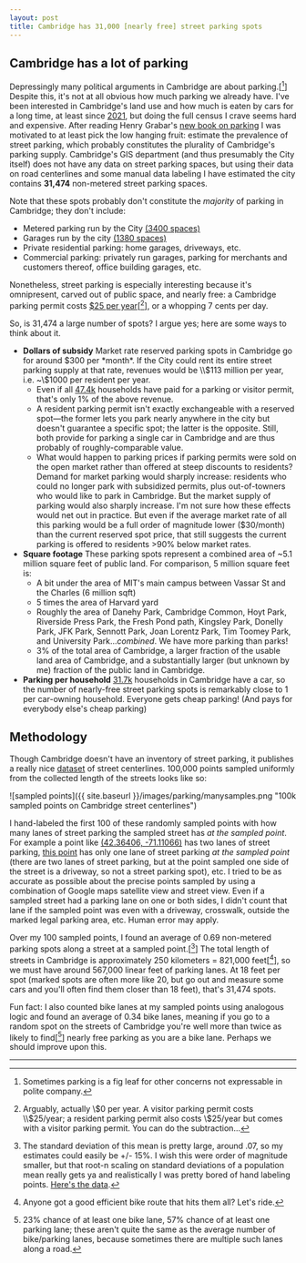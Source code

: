 ```yaml
---
layout: post
title: Cambridge has 31,000 [nearly free] street parking spots
---
```

## Cambridge has a lot of parking
Depressingly many political arguments in Cambridge are about parking.[[^1]] Despite this, it's not at all obvious how much parking we already have. I've been interested in Cambridge's land use and how much is eaten by cars for a long time, at least since [2021](https://twitter.com/evanjfields/status/1474032536422649866), but doing the full census I crave seems hard and expensive. After reading Henry Grabar's [new book on parking](https://www.goodreads.com/en/book/show/63329951) I was motivated to at least pick the low hanging fruit: estimate the prevalence of street parking, which probably constitutes the plurality of Cambridge's parking supply. Cambridge's GIS department (and thus presumably the City itself) does not have any data on street parking spaces, but using their data on road centerlines and some manual data labeling I have estimated the city contains **31,474** non-metered street parking spaces.

Note that these spots probably don't constitute the *majority* of parking in Cambridge; they don't include:
* Metered parking run by the City [(3400 spaces)](https://www.cambridgema.gov/traffic/parking)
* Garages run by the city [(1380 spaces)](https://www.cambridgema.gov/traffic/parking)
* Private residential parking: home garages, driveways, etc.
* Commercial parking: privately run garages, parking for merchants and customers thereof, office building garages, etc.

Nonetheless, street parking is especially interesting because it's omnipresent, carved out of public space, and nearly free: a Cambridge parking permit costs [$25 per year](https://www.cambridgema.gov/iwantto/applyforaparkingpermit)[[^2]], or a whopping 7 cents per day.

So, is 31,474 a large number of spots? I argue yes; here are some ways to think about it.
* **Dollars of subsidy** Market rate reserved parking spots in Cambridge go for around $300 per *month*. If the City could rent its entire street parking supply at that rate, revenues would be \\$113 million per year, i.e. ~\\$1000 per resident per year.
    * Even if all [47.4k](https://datausa.io/profile/geo/cambridge-ma/) households have paid for a parking or visitor permit, that's only 1% of the above revenue.
    * A resident parking permit isn't exactly exchangeable with a reserved spot—the former lets you park nearly anywhere in the city but doesn't guarantee a specific spot; the latter is the opposite. Still, both provide for parking a single car in Cambridge and are thus probably of roughly-comparable value.
    * What would happen to parking prices if parking permits were sold on the open market rather than offered at steep discounts to residents? Demand for market parking would sharply increase: residents who could no longer park with subsidized permits, plus out-of-towners who would like to park in Cambridge. But the market supply of parking would also sharply increase. I'm not sure how these effects would net out in practice. But even if the average market rate of all this parking would be a full order of magnitude lower ($30/month) than the current reserved spot price, that still suggests the current parking is offered to residents >90% below market rates.
* **Square footage** These parking spots represent a combined area of ~5.1 million square feet of public land. For comparison, 5 million square feet is:
    * A bit under the area of MIT's main campus between Vassar St and the Charles (6 million sqft)
    * 5 times the area of Harvard yard
    * Roughly the area of Danehy Park, Cambridge Common, Hoyt Park, Riverside Press Park, the Fresh Pond path, Kingsley Park, Donelly Park, JFK Park, Sennott Park, Joan Lorentz Park, Tim Toomey Park, and University Park...*combined*. We have more parking than parks!
    * 3% of the total area of Cambridge, a larger fraction of the usable land area of Cambridge, and a substantially larger (but unknown by me) fraction of the public land in Cambridge.
* **Parking per household** [31.7k](https://datausa.io/profile/geo/cambridge-ma/) households in Cambridge have a car, so the number of nearly-free street parking spots is remarkably close to 1 per car-owning household. Everyone gets cheap parking! (And pays for everybody else's cheap parking)

## Methodology
Though Cambridge doesn't have an inventory of street parking, it publishes a really nice [dataset](https://github.com/cambridgegis/cambridgegis_data/blob/main/Trans/Street_Centerlines/TRANS_Centerlines.geojson) of street centerlines. 100,000 points sampled uniformly from the collected length of the streets looks like so:

![sampled points]({{ site.baseurl }}/images/parking/manysamples.png "100k sampled points on Cambridge street centerlines")

I hand-labeled the first 100 of these randomly sampled points with how many lanes of street parking the sampled street has *at the sampled point*. For example a point like [(42.36406, -71.11066)](https://www.google.com/maps/search/?api=1&query=42.36406178295066%2C-71.1106646544124) has two lanes of street parking, [this point](https://www.google.com/maps/search/?api=1&query=42.383277909648854%2C-71.12229419906434) has only one lane of street parking *at the sampled point* (there are two lanes of street parking, but at the point sampled one side of the street is a driveway, so not a street parking spot), etc. I tried to be as accurate as possible about the precise points sampled by using a combination of Google maps satellite view and street view. Even if a sampled street had a parking lane on one or both sides, I didn't count that lane if the sampled point was even with a driveway, crosswalk, outside the marked legal parking area, etc. Human error may apply.

Over my 100 sampled points, I found an average of 0.69 non-metered parking spots along a street at a sampled point.[[^3]] The total length of streets in Cambridge is approximately 250 kilometers = 821,000 feet[[^4]], so we must have around 567,000 linear feet of parking lanes. At 18 feet per spot (marked spots are often more like 20, but go out and measure some cars and you'll often find them closer than 18 feet), that's 31,474 spots.

Fun fact: I also counted bike lanes at my sampled points using analogous logic and found an average of 0.34 bike lanes, meaning if you go to a random spot on the streets of Cambridge you're well more than twice as likely to find[[^5]] nearly free parking as you are a bike lane. Perhaps we should improve upon this.

----

[^1]: Sometimes parking is a fig leaf for other concerns not expressable in polite company.
[^2]: Arguably, actually \\$0 per year. A visitor parking permit costs \\$25/year; a resident parking permit also costs \\$25/year but comes with a visitor parking permit. You can do the subtraction...
[^3]: The standard deviation of this mean is pretty large, around .07, so my estimates could easily be +/- 15%. I wish this were order of magnitude smaller, but that root-n scaling on standard deviations of a population mean really gets ya and realistically I was pretty bored of hand labeling points. [Here's the data](https://docs.google.com/spreadsheets/d/1RfaNiy9ffQXxVF3iaUqUZ_rKnj8DcR9nGHgFtD1n24c/edit?usp=sharing).
[^4]: Anyone got a good efficient bike route that hits them all? Let's ride.
[^5]: 23% chance of at least one bike lane, 57% chance of at least one parking lane; these aren't quite the same as the average number of bike/parking lanes, because sometimes there are multiple such lanes along a road.
